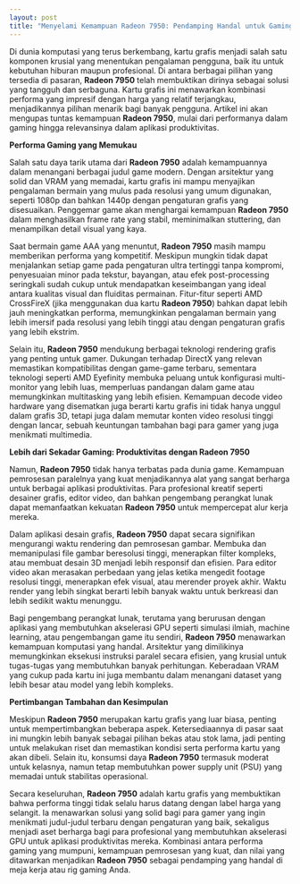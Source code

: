 ```yaml
---
layout: post
title: "Menyelami Kemampuan Radeon 7950: Pendamping Handal untuk Gaming dan Produktivitas"
---
```


Di dunia komputasi yang terus berkembang, kartu grafis menjadi salah satu komponen krusial yang menentukan pengalaman pengguna, baik itu untuk kebutuhan hiburan maupun profesional. Di antara berbagai pilihan yang tersedia di pasaran, **Radeon 7950** telah membuktikan dirinya sebagai solusi yang tangguh dan serbaguna. Kartu grafis ini menawarkan kombinasi performa yang impresif dengan harga yang relatif terjangkau, menjadikannya pilihan menarik bagi banyak pengguna. Artikel ini akan mengupas tuntas kemampuan **Radeon 7950**, mulai dari performanya dalam gaming hingga relevansinya dalam aplikasi produktivitas.

**Performa Gaming yang Memukau**

Salah satu daya tarik utama dari **Radeon 7950** adalah kemampuannya dalam menangani berbagai judul game modern. Dengan arsitektur yang solid dan VRAM yang memadai, kartu grafis ini mampu menyajikan pengalaman bermain yang mulus pada resolusi yang umum digunakan, seperti 1080p dan bahkan 1440p dengan pengaturan grafis yang disesuaikan. Penggemar game akan menghargai kemampuan **Radeon 7950** dalam menghasilkan frame rate yang stabil, meminimalkan stuttering, dan menampilkan detail visual yang kaya.

Saat bermain game AAA yang menuntut, **Radeon 7950** masih mampu memberikan performa yang kompetitif. Meskipun mungkin tidak dapat menjalankan setiap game pada pengaturan ultra tertinggi tanpa kompromi, penyesuaian minor pada tekstur, bayangan, atau efek post-processing seringkali sudah cukup untuk mendapatkan keseimbangan yang ideal antara kualitas visual dan fluiditas permainan. Fitur-fitur seperti AMD CrossFireX (jika menggunakan dua kartu **Radeon 7950**) bahkan dapat lebih jauh meningkatkan performa, memungkinkan pengalaman bermain yang lebih imersif pada resolusi yang lebih tinggi atau dengan pengaturan grafis yang lebih ekstrim.

Selain itu, **Radeon 7950** mendukung berbagai teknologi rendering grafis yang penting untuk gamer. Dukungan terhadap DirectX yang relevan memastikan kompatibilitas dengan game-game terbaru, sementara teknologi seperti AMD Eyefinity membuka peluang untuk konfigurasi multi-monitor yang lebih luas, memperluas pandangan dalam game atau memungkinkan multitasking yang lebih efisien. Kemampuan decode video hardware yang disematkan juga berarti kartu grafis ini tidak hanya unggul dalam grafis 3D, tetapi juga dalam memutar konten video resolusi tinggi dengan lancar, sebuah keuntungan tambahan bagi para gamer yang juga menikmati multimedia.

**Lebih dari Sekadar Gaming: Produktivitas dengan Radeon 7950**

Namun, **Radeon 7950** tidak hanya terbatas pada dunia game. Kemampuan pemrosesan paralelnya yang kuat menjadikannya alat yang sangat berharga untuk berbagai aplikasi produktivitas. Para profesional kreatif seperti desainer grafis, editor video, dan bahkan pengembang perangkat lunak dapat memanfaatkan kekuatan **Radeon 7950** untuk mempercepat alur kerja mereka.

Dalam aplikasi desain grafis, **Radeon 7950** dapat secara signifikan mengurangi waktu rendering dan pemrosesan gambar. Membuka dan memanipulasi file gambar beresolusi tinggi, menerapkan filter kompleks, atau membuat desain 3D menjadi lebih responsif dan efisien. Para editor video akan merasakan perbedaan yang jelas ketika mengedit footage resolusi tinggi, menerapkan efek visual, atau merender proyek akhir. Waktu render yang lebih singkat berarti lebih banyak waktu untuk berkreasi dan lebih sedikit waktu menunggu.

Bagi pengembang perangkat lunak, terutama yang berurusan dengan aplikasi yang membutuhkan akselerasi GPU seperti simulasi ilmiah, machine learning, atau pengembangan game itu sendiri, **Radeon 7950** menawarkan kemampuan komputasi yang handal. Arsitektur yang dimilikinya memungkinkan eksekusi instruksi paralel secara efisien, yang krusial untuk tugas-tugas yang membutuhkan banyak perhitungan. Keberadaan VRAM yang cukup pada kartu ini juga membantu dalam menangani dataset yang lebih besar atau model yang lebih kompleks.

**Pertimbangan Tambahan dan Kesimpulan**

Meskipun **Radeon 7950** merupakan kartu grafis yang luar biasa, penting untuk mempertimbangkan beberapa aspek. Ketersediaannya di pasar saat ini mungkin lebih banyak sebagai pilihan bekas atau stok lama, jadi penting untuk melakukan riset dan memastikan kondisi serta performa kartu yang akan dibeli. Selain itu, konsumsi daya **Radeon 7950** termasuk moderat untuk kelasnya, namun tetap membutuhkan power supply unit (PSU) yang memadai untuk stabilitas operasional.

Secara keseluruhan, **Radeon 7950** adalah kartu grafis yang membuktikan bahwa performa tinggi tidak selalu harus datang dengan label harga yang selangit. Ia menawarkan solusi yang solid bagi para gamer yang ingin menikmati judul-judul terbaru dengan pengaturan yang baik, sekaligus menjadi aset berharga bagi para profesional yang membutuhkan akselerasi GPU untuk aplikasi produktivitas mereka. Kombinasi antara performa gaming yang mumpuni, kemampuan pemrosesan yang kuat, dan nilai yang ditawarkan menjadikan **Radeon 7950** sebagai pendamping yang handal di meja kerja atau rig gaming Anda.
